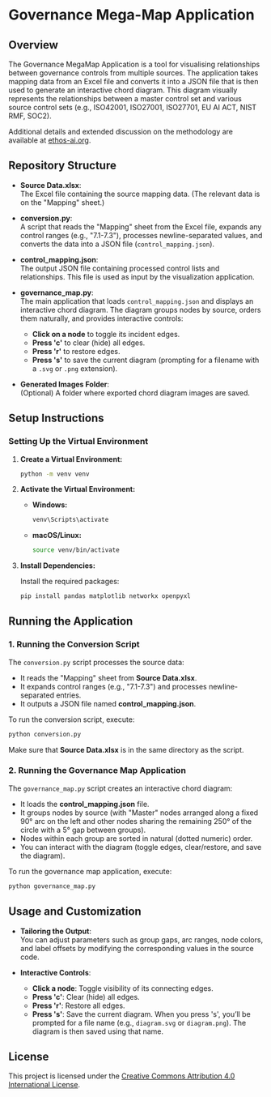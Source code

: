 
# Governance Mega-Map Application

## Overview

The Governance MegaMap Application is a tool for visualising relationships between governance controls from multiple sources. The application takes mapping data from an Excel file and converts it into a JSON file that is then used to generate an interactive chord diagram. This diagram visually represents the relationships between a master control set and various source control sets (e.g., ISO42001, ISO27001, ISO27701, EU AI ACT, NIST RMF, SOC2).

Additional details and extended discussion on the methodology are available at [ethos-ai.org](https://ethos-ai.org).

## Repository Structure

- **Source Data.xlsx**:  
  The Excel file containing the source mapping data. (The relevant data is on the "Mapping" sheet.)

- **conversion.py**:  
  A script that reads the "Mapping" sheet from the Excel file, expands any control ranges (e.g., "7.1-7.3"), processes newline-separated values, and converts the data into a JSON file (`control_mapping.json`).

- **control_mapping.json**:  
  The output JSON file containing processed control lists and relationships. This file is used as input by the visualization application.

- **governance_map.py**:  
  The main application that loads `control_mapping.json` and displays an interactive chord diagram. The diagram groups nodes by source, orders them naturally, and provides interactive controls:
  - **Click on a node** to toggle its incident edges.
  - **Press 'c'** to clear (hide) all edges.
  - **Press 'r'** to restore edges.
  - **Press 's'** to save the current diagram (prompting for a filename with a `.svg` or `.png` extension).

- **Generated Images Folder**:  
  (Optional) A folder where exported chord diagram images are saved.

## Setup Instructions

### Setting Up the Virtual Environment

1. **Create a Virtual Environment:**

   ```bash
   python -m venv venv
   ```

2. **Activate the Virtual Environment:**

   - **Windows:**
     ```bash
     venv\Scripts\activate
     ```
   - **macOS/Linux:**
     ```bash
     source venv/bin/activate
     ```

3. **Install Dependencies:**

   Install the required packages:
   ```bash
   pip install pandas matplotlib networkx openpyxl
   ```
   

## Running the Application

### 1. Running the Conversion Script

The `conversion.py` script processes the source data:
- It reads the "Mapping" sheet from **Source Data.xlsx**.
- It expands control ranges (e.g., "7.1-7.3") and processes newline-separated entries.
- It outputs a JSON file named **control_mapping.json**.

To run the conversion script, execute:
```bash
python conversion.py
```
Make sure that **Source Data.xlsx** is in the same directory as the script.

### 2. Running the Governance Map Application

The `governance_map.py` script creates an interactive chord diagram:
- It loads the **control_mapping.json** file.
- It groups nodes by source (with "Master" nodes arranged along a fixed 90° arc on the left and other nodes sharing the remaining 250° of the circle with a 5° gap between groups).
- Nodes within each group are sorted in natural (dotted numeric) order.
- You can interact with the diagram (toggle edges, clear/restore, and save the diagram).

To run the governance map application, execute:
```bash
python governance_map.py
```

## Usage and Customization

- **Tailoring the Output**:  
  You can adjust parameters such as group gaps, arc ranges, node colors, and label offsets by modifying the corresponding values in the source code.

- **Interactive Controls**:  
  - **Click a node**: Toggle visibility of its connecting edges.
  - **Press 'c'**: Clear (hide) all edges.
  - **Press 'r'**: Restore all edges.
  - **Press 's'**: Save the current diagram. When you press 's', you’ll be prompted for a file name (e.g., `diagram.svg` or `diagram.png`). The diagram is then saved using that name.

## License

This project is licensed under the [Creative Commons Attribution 4.0 International License](https://creativecommons.org/licenses/by/4.0/).

